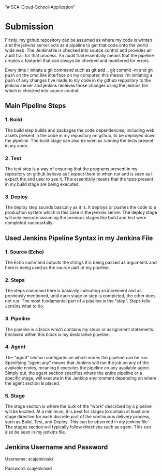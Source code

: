 "# SCA-Cloud-School-Application" 
# Submission #

Firstly, my github repository can be assumed as where my code is written and the jenkins server acts as a pipeline to get that code onto the world wide web. The Jenkinsfile is checked into source control and provides an audit trail for that process. An audit trail essentially means that the pipeline creates a footprint that can always be checked and monitored for errors.
<p> Every time I initiate a git command  such as git add ., git commit -m and git push on the cmd line interface on my computer, this means I'm initiating a push of any changes I've made to my code in my github repository to the jenkins server and jenkins receives those changes using the jenkins file which is checked into source control.</p>

## Main Pipeline Steps ##
### 1. Build ###
<p>The build step builds and packages the code dependencies, including web assets present in the code in my repository on github, to be deployed down the pipeline. The build stage can also be seen as running the tests present in my code.</p>

### 2. Test ###
<p>The test step is a way of ensuring that the programs present in my repository on github behave as I expect them to when run and is seen as I expect the end user to see it. This essentially means that the tests present in my build stage are being executed. </p>

### 3. Deploy ###
The deploy step sounds basically as it is. It deploys or pushes the code to a production system which in this case is the jenkins server. The deploy stage will only execute assuming the previous stages like build and test were completed successfully.

## Used Jenkins Pipeline Syntax in my Jenkins File ##

### 1. Source (Echo) ###
The Echo command outputs the strings it is being passed as arguments and here is being used as the source part of my pipeline.

### 2. Steps ###
The steps command here is basically indicating an increment and as previously mentioned, until each stage or step is completed, the other does not run. The most fundamental part of a pipeline is the "step". Steps tells Jenkins what to do.

### 3. Pipeline ###
The pipeline is a block which contains my steps or assignment statements. Enclosed within this block is my declarative pipeline. 

### 4. Agent ###
The “agent” section configures on which nodes the pipeline can be run. Specifying “agent any” means that Jenkins will run the job on any of the available nodes, meaning it executes the pipeline on any available agent. Simply put, the agent section specifies where the entire pipeline or a specific stage, will execute in the Jenkins environment depending on where the agent section is placed.

### 5. Stage ###
The stage section is where the bulk of the "work" described by a pipeline will be located. At a minimum, it is best for stages to contain at least one stage directive for each discrete part of the continuous delivery process, such as Build, Test, and Deploy. This can be observed in my jenkins file. The stages section will typically follow directives such as agent. This can also be seen in my jenkins file.


## Jenkins Username and Password ##
<p>Username: scajenkinsid</p>
<p>Password: scajenkinsid</p>